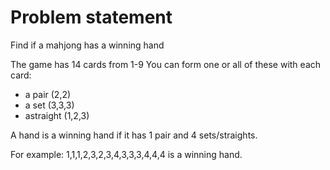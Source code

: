 # Problem statement

Find if a mahjong has a winning hand

The game has 14 cards from 1-9
You can form one or all of these with each card:

- a pair (2,2)
- a set (3,3,3)
- astraight (1,2,3)

A hand is a winning hand if it has 1 pair and 4 sets/straights.

For example: 1,1,1,2,3,2,3,4,3,3,3,4,4,4 is a winning hand.

